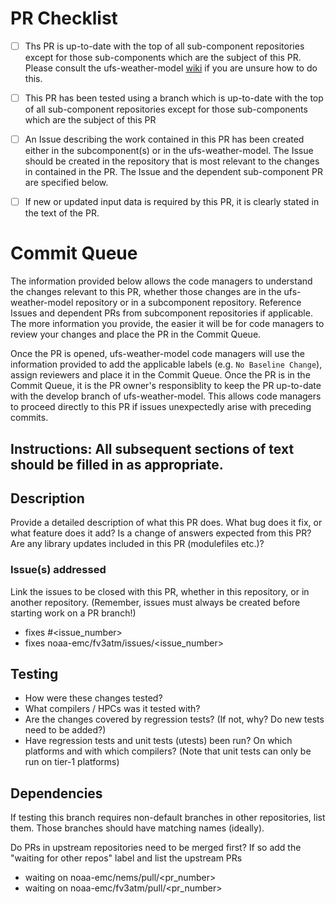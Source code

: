 # PR Checklist

- [ ] Ths PR is up-to-date with the top of all sub-component repositories except for those sub-components which are the subject of this PR. Please consult the ufs-weather-model [wiki](https://github.com/ufs-community/ufs-weather-model/wiki/Making-code-changes-in-the-UFS-weather-model-and-its-subcomponents) if you are unsure how to do this.

- [ ] This PR has been tested using a branch which is up-to-date with the top of all sub-component repositories except for those sub-components which are the subject of this PR

- [ ] An Issue describing the work contained in this PR has been created either in the subcomponent(s) or in the ufs-weather-model. The Issue should be created in the repository that is most relevant to the changes in contained in the PR. The Issue and the dependent sub-component PR are specified below.

- [ ] If new or updated input data is required by this PR, it is clearly stated in the text of the PR.

# Commit Queue 

The information provided below allows the code managers to understand the changes relevant to this PR, whether those changes are in the ufs-weather-model repository or in a subcomponent repository. Reference Issues and dependent PRs from subcomponent repositories if applicable. The more information you provide, the easier it will be for code managers to review your changes and place the PR in the Commit Queue. 

Once the PR is opened, ufs-weather-model code managers will use the information provided to add the applicable labels (e.g. ``No Baseline Change``), assign reviewers and place it in the Commit Queue. Once the PR is in the Commit Queue, it is the PR owner's responsiblity to keep the PR up-to-date with the develop branch of ufs-weather-model. This allows code managers to proceed directly to this PR if issues unexpectedly arise with preceding commits.

## Instructions: All subsequent sections of text should be filled in as appropriate.

## Description

Provide a detailed description of what this PR does.  What bug does it fix, or what feature does it add? Is a change of answers expected from this PR? Are any library updates included in this PR (modulefiles etc.)?

### Issue(s) addressed

Link the issues to be closed with this PR, whether in this repository, or in another repository.
(Remember, issues must always be created before starting work on a PR branch!) 
- fixes #<issue_number>
- fixes noaa-emc/fv3atm/issues/<issue_number>

## Testing

- How were these changes tested?
- What compilers / HPCs was it tested with?
- Are the changes covered by regression tests? (If not, why? Do new tests need to be added?)
- Have regression tests and unit tests (utests) been run? On which platforms and with which compilers? (Note that unit tests can only be run on tier-1 platforms)

## Dependencies

If testing this branch requires non-default branches in other repositories, list them. Those branches should have matching names (ideally).

Do PRs in upstream repositories need to be merged first?
If so add the "waiting for other repos" label and list the upstream PRs
- waiting on noaa-emc/nems/pull/<pr_number>
- waiting on noaa-emc/fv3atm/pull/<pr_number>
